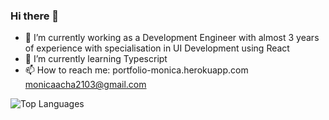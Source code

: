 ### Hi there 👋
- 🔭 I’m currently working as a Development Engineer with almost 3 years of experience with specialisation in UI Development using React
- 🌱 I’m currently learning Typescript 
- 📫 How to reach me: 
portfolio-monica.herokuapp.com
monicaacha2103@gmail.com

![Top Languages](https://github-readme-stats.vercel.app/api/top-langs/?username=monicaacha2103&layout=compact)

<!--
**MonicaAcha2103/MonicaAcha2103** is a ✨ _special_ ✨ repository because its `README.md` (this file) appears on your GitHub profile.

Here are some ideas to get you started:

- 🔭 I’m currently working on ...
- 🌱 I’m currently learning ...
- 👯 I’m looking to collaborate on ...
- 🤔 I’m looking for help with ...
- 💬 Ask me about ...
- 📫 How to reach me: ...
- 😄 Pronouns: ...
- ⚡ Fun fact: ...
-->
